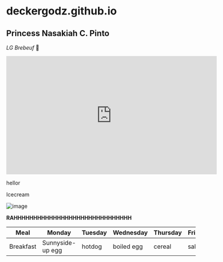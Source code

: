 # deckergodz.github.io
## Princess Nasakiah C. Pinto
*LG Brebeuf* 💪


<iframe width="560" height="315" src="https://www.youtube.com/embed/erh2ngRZxs0" title="YouTube video player" frameborder="0" allow="accelerometer; autoplay; clipboard-write; encrypted-media; gyroscope; picture-in-picture; web-share" allowfullscreen></iframe>

hellor

Icecream

![image](https://user-images.githubusercontent.com/122419063/211955872-60d16b5b-9d57-47ef-93f9-ace5f6f15bd6.png)

**RAHHHHHHHHHHHHHHHHHHHHHHHHHHHHHH**

| Meal | Monday | Tuesday | Wednesday | Thursday | Friday |
|------|--------|---------|-----------|----------|--------|
| Breakfast | Sunnyside-up egg | hotdog | boiled egg | cereal | salad |
